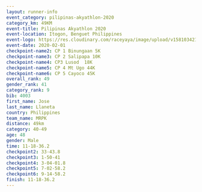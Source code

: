 ```yaml
--- 
layout: runner-info 
event_category: pilipinas-akyathlon-2020 
category_km: 49KM 
event-title: Pilipinas Akyathlon 2020 
event-location: Itogon, Benguet Philippines 
event-logo: https://res.cloudinary.com/raceyaya/image/upload/v1581034212/logo/ph-akyathlon_ldmu3f.png 
event-date: 2020-02-01 
checkpoint-name2: CP 1 Binungaan 5K 
checkpoint-name3: CP 2 Salipapa 10K 
checkpoint-name4: CP3 Lusod  18K 
checkpoint-name5: CP 4 Mt Ugo 44K 
checkpoint-name6: CP 5 Cayoco 45K 
overall_rank: 49
gender_rank: 41
category_rank: 9
bib: 4003
first_name: Jose
last_name: Llaneta
country: Philippines
team_name: MRPK
distance: 49km
category: 40-49
age: 48
gender: Male
time: 11-18-36.2
checkpoint2: 33-43.8
checkpoint3: 1-50-41
checkpoint4: 3-04-01.8
checkpoint5: 7-02-58.2
checkpoint6: 9-14-58.2
finish: 11-18-36.2
--- 
```

